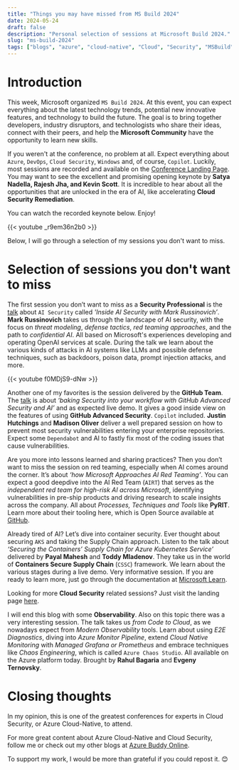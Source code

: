 ```yaml
---
title: "Things you may have missed from MS Build 2024"
date: 2024-05-24
draft: false
description: "Personal selection of sessions at Microsoft Build 2024."
slug: "ms-build-2024"
tags: ["blogs", "azure", "cloud-native", "Cloud", "Security", "MSBuild", "Confidential", "Github", "AI", "Copilot", "LLM", "Redteaming", "defense tactics", "Observability"]
---
```


# Introduction

This week, Microsoft organized `MS Build 2024`. At this event, you can expect everything about the latest technology trends, potential new innovative features, and technology to build the future. The goal is to bring together developers, industry disruptors, and technologists who share their ideas, connect with their peers, and help the **Microsoft Community** have the opportunity to learn new skills.

If you weren't at the conference, no problem at all. Expect everything about `Azure`, `DevOps`, `Cloud Security`, `Windows` and, of course, `Copilot`. Luckily, most sessions are recorded and available on the [Conference Landing Page](https://build.microsoft.com/en-US/home). You may want to see the excellent and promising opening keynote by **Satya Nadella, Rajesh Jha, and Kevin Scott**. It is incredible to hear about all the opportunities that are unlocked in the era of AI, like accelerating **Cloud Security Remediation**.

You can watch the recorded keynote below. Enjoy!

{{< youtube _r9em36n2b0 >}}

Below, I will go through a selection of my sessions you don't want to miss.

# Selection of sessions you don't want to miss

The first session you don’t want to miss as a **Security Professional** is the [talk](https://build.microsoft.com/en-US/sessions/d29a16d5-f9ea-4f5b-9adf-fae0bd688ff3?source=/home) about `AI Security` called *'Inside AI Security with Mark Russinovich’*. **Mark Russinovich** takes us through the landscape of AI security, with the focus on *threat modeling*, *defense tactics*, *red teaming approaches*, and the path to *confidential AI*. All based on Microsoft's experiences developing and operating OpenAI services at scale. During the talk we learn about the various kinds of attacks in AI systems like LLMs and possible defense techniques, such as backdoors, poison data, prompt injection attacks, and more.

{{< youtube f0MDjS9-dNw >}}

Another one of my favorites is the session delivered by the **GitHub Team**. The [talk](https://build.microsoft.com/en-US/sessions/33c3052c-6030-4924-a727-3c5b22d0eee8?source=sessions) is about *‘baking Security into your workflow with GitHub Advanced Security and AI’* and as expected live demo. It gives a good inside view on the features of using **GitHub Advanced Security**. `Copilot` included. **Justin Hutchings** and **Madison Oliver** deliver a well prepared session on how to prevent most security vulnerabilities entering your enterprise repositories.  Expect some `Dependabot` and AI to fastly fix most of the coding issues that cause vulnerabilities.  

Are you more into lessons learned and sharing practices? Then you don’t want to miss the session on red teaming, especially when AI comes around the corner. It’s about *‘how Microsoft Approaches AI Red Teaming’*. You can expect a good deepdive into the AI Red Team (`AIRT`) that serves as the *independent red team for high-risk AI across Microsoft*, identifying vulnerabilities in pre-ship products and driving research to scale insights across the company. All about *Processes, Techniques and Tools* like **PyRIT**. Learn more about their tooling here, which is Open Source available at [GitHub](https://github.com/Azure/PyRIT).

Already tired of AI? Let’s dive into container security. Ever thought about securing `AKS` and taking the Supply Chain approach. Listen to the talk about *‘Securing the Containers’ Supply Chain for Azure Kubernetes Service’* delivered by **Payal Mahesh** and **Toddy Mladenov**. They take us in the world of **Containers Secure Supply Chain** (`CSSC`) framework.  We learn about the various stages during a live demo. Very informative session. If you are ready to learn more, just go through the documentation at [Microsoft Learn](https://learn.microsoft.com/nl-nl/azure/security/container-secure-supply-chain/).

Looking for more **Cloud Security** related sessions? Just visit the landing page [here](https://build.microsoft.com/en-US/sessions?filter=topic%2FlogicalValue%3ESecurity).

I will end this blog with some **Observability**. Also on this topic there was a very interesting session. The talk takes us *from Code to Cloud*, as we nowadays expect from *Modern Observability* tools.  Learn about using *E2E Diagnostics*, diving into *Azure Monitor Pipeline*, extend *Cloud Native Monitoring* with *Managed Grafana or Prometheus* and embrace techniques like *Chaos Engineering*, which is called `Azure Chaos Studio`. All available on the Azure platform today. Brought by **Rahul Bagaria** and **Evgeny Ternovsky**.

# Closing thoughts

In my opinion, this is one of the greatest conferences for experts in Cloud Security, or Azure Cloud-Native, to attend.

For more great content about Azure Cloud-Native and Cloud Security, follow me or check out my other blogs at [Azure Buddy Online](https://azurebuddy.online).

To support my work, I would be more than grateful if you could repost it. 😊